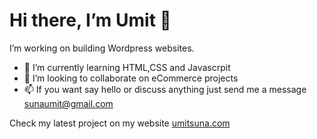 # Hi there, I’m Umit 👋
I’m working on building Wordpress websites. 
- 🌱 I’m currently learning HTML,CSS and Javascrpit
- 💞️ I’m looking to collaborate on eCommerce projects
- 📫 If you want say hello or discuss anything just send me a message sunaumit@gmail.com

Check my latest project on my website [umitsuna.com](https://umitsuna.com)


<!---
umitsuna/umitsuna is a ✨ special ✨ repository because its `README.md` (this file) appears on your GitHub profile.
You can click the Preview link to take a look at your changes.
--->
